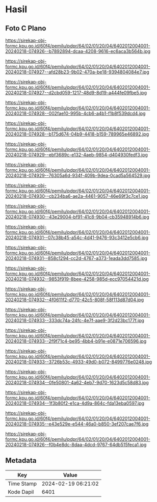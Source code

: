 # Hasil

## Foto C Plano

https://sirekap-obj-formc.kpu.go.id/60f4/pemilu/pdpr/64/02/01/20/04/6402012004001-20240218-074926--b7892894-dcaa-4208-9616-ec6aca3b564b.jpg

https://sirekap-obj-formc.kpu.go.id/60f4/pemilu/pdpr/64/02/01/20/04/6402012004001-20240218-074927--afd28b23-9b02-470a-be18-9394804084e7.jpg

https://sirekap-obj-formc.kpu.go.id/60f4/pemilu/pdpr/64/02/01/20/04/6402012004001-20240218-074927--d2cbd059-1217-48d9-8d19-a444fe09fbe5.jpg

https://sirekap-obj-formc.kpu.go.id/60f4/pemilu/pdpr/64/02/01/20/04/6402012004001-20240218-074928--002fae10-995b-4cb6-a4b1-f1b8f539dcd4.jpg

https://sirekap-obj-formc.kpu.go.id/60f4/pemilu/pdpr/64/02/01/20/04/6402012004001-20240218-074928--b175d674-04b9-4418-b159-789965e46892.jpg

https://sirekap-obj-formc.kpu.go.id/60f4/pemilu/pdpr/64/02/01/20/04/6402012004001-20240218-074929--ebf3689c-e132-4aeb-9854-d404930fedf3.jpg

https://sirekap-obj-formc.kpu.go.id/60f4/pemilu/pdpr/64/02/01/20/04/6402012004001-20240218-074929--76305a6d-934f-409b-9dea-0cad5a564529.jpg

https://sirekap-obj-formc.kpu.go.id/60f4/pemilu/pdpr/64/02/01/20/04/6402012004001-20240218-074930--cb234ba6-ae2a-4461-9057-46e69f3c7ce1.jpg

https://sirekap-obj-formc.kpu.go.id/60f4/pemilu/pdpr/64/02/01/20/04/6402012004001-20240218-074930--43e29004-bf91-41c8-9b04-cb35948914b6.jpg

https://sirekap-obj-formc.kpu.go.id/60f4/pemilu/pdpr/64/02/01/20/04/6402012004001-20240218-074931--07c38b45-a54c-4d41-9476-93c3412e5cb6.jpg

https://sirekap-obj-formc.kpu.go.id/60f4/pemilu/pdpr/64/02/01/20/04/6402012004001-20240218-074931--858c1294-cc2d-4767-a373-1eada3dd7585.jpg

https://sirekap-obj-formc.kpu.go.id/60f4/pemilu/pdpr/64/02/01/20/04/6402012004001-20240218-074932--9853f919-8bee-4258-985d-ecc97054421d.jpg

https://sirekap-obj-formc.kpu.go.id/60f4/pemilu/pdpr/64/02/01/20/04/6402012004001-20240218-074932--4f0611f2-d770-42c5-808f-58f113d87d04.jpg

https://sirekap-obj-formc.kpu.go.id/60f4/pemilu/pdpr/64/02/01/20/04/6402012004001-20240218-074933--333dc74a-24fc-4e7f-aae9-3f2d23bc177f.jpg

https://sirekap-obj-formc.kpu.go.id/60f4/pemilu/pdpr/64/02/01/20/04/6402012004001-20240218-074933--2f9f71c4-be95-4bb4-b91e-e0871e706596.jpg

https://sirekap-obj-formc.kpu.go.id/60f4/pemilu/pdpr/64/02/01/20/04/6402012004001-20240218-074933--3726b53c-4933-49d0-b072-8499776e0248.jpg

https://sirekap-obj-formc.kpu.go.id/60f4/pemilu/pdpr/64/02/01/20/04/6402012004001-20240218-074934--0fe50801-4a62-4eb7-9d70-1623d5c58d83.jpg

https://sirekap-obj-formc.kpu.go.id/60f4/pemilu/pdpr/64/02/01/20/04/6402012004001-20240218-074934--1f3b80f2-e1ca-4d9a-864c-fda13eba0597.jpg

https://sirekap-obj-formc.kpu.go.id/60f4/pemilu/pdpr/64/02/01/20/04/6402012004001-20240218-074935--e43e529e-e544-46a0-b850-3ef207cae7f6.jpg

https://sirekap-obj-formc.kpu.go.id/60f4/pemilu/pdpr/64/02/01/20/04/6402012004001-20240218-074926--f0b4e8dc-8daa-4dcd-9767-64db515feca1.jpg


## Metadata

| Key        | Value               |
| ---------- | ------------------- |
| Time Stamp | 2024-02-19 06:21:02 |
| Kode Dapil | 6401                |



